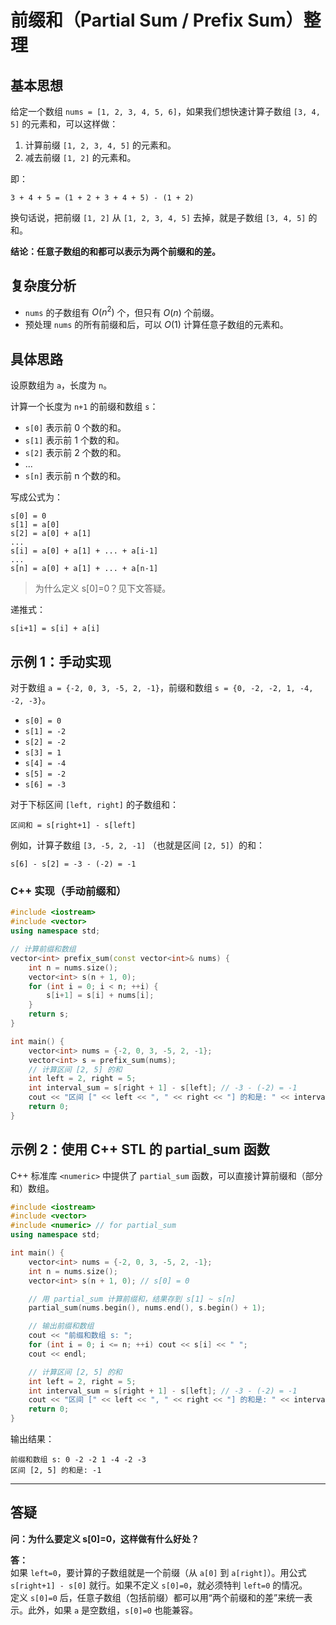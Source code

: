# 前缀和（Partial Sum / Prefix Sum）整理

## 基本思想

给定一个数组 `nums = [1, 2, 3, 4, 5, 6]`，如果我们想快速计算子数组 `[3, 4, 5]` 的元素和，可以这样做：

1. 计算前缀 `[1, 2, 3, 4, 5]` 的元素和。
2. 减去前缀 `[1, 2]` 的元素和。

即：
```
3 + 4 + 5 = (1 + 2 + 3 + 4 + 5) - (1 + 2)
```
换句话说，把前缀 `[1, 2]` 从 `[1, 2, 3, 4, 5]` 去掉，就是子数组 `[3, 4, 5]` 的和。

**结论：任意子数组的和都可以表示为两个前缀和的差。**

## 复杂度分析

- `nums` 的子数组有 $O(n^2)$ 个，但只有 $O(n)$ 个前缀。
- 预处理 `nums` 的所有前缀和后，可以 $O(1)$ 计算任意子数组的元素和。

## 具体思路

设原数组为 `a`，长度为 `n`。

计算一个长度为 `n+1` 的前缀和数组 `s`：

- `s[0]` 表示前 0 个数的和。
- `s[1]` 表示前 1 个数的和。
- `s[2]` 表示前 2 个数的和。
- ...
- `s[n]` 表示前 n 个数的和。

写成公式为：

```
s[0] = 0
s[1] = a[0]
s[2] = a[0] + a[1]
...
s[i] = a[0] + a[1] + ... + a[i-1]
...
s[n] = a[0] + a[1] + ... + a[n-1]
```

> 为什么定义 s[0]=0？见下文答疑。

递推式：
```
s[i+1] = s[i] + a[i]
```

## 示例 1：手动实现

对于数组 `a = {-2, 0, 3, -5, 2, -1}`，前缀和数组 `s = {0, -2, -2, 1, -4, -2, -3}`。

- `s[0] = 0`
- `s[1] = -2`
- `s[2] = -2`
- `s[3] = 1`
- `s[4] = -4`
- `s[5] = -2`
- `s[6] = -3`

对于下标区间 `[left, right]` 的子数组和：

```
区间和 = s[right+1] - s[left]
```

例如，计算子数组 `[3, -5, 2, -1]` （也就是区间 `[2, 5]`）的和：

```
s[6] - s[2] = -3 - (-2) = -1
```

### C++ 实现（手动前缀和）

```cpp
#include <iostream>
#include <vector>
using namespace std;

// 计算前缀和数组
vector<int> prefix_sum(const vector<int>& nums) {
    int n = nums.size();
    vector<int> s(n + 1, 0);
    for (int i = 0; i < n; ++i) {
        s[i+1] = s[i] + nums[i];
    }
    return s;
}

int main() {
    vector<int> nums = {-2, 0, 3, -5, 2, -1};
    vector<int> s = prefix_sum(nums);
    // 计算区间 [2, 5] 的和
    int left = 2, right = 5;
    int interval_sum = s[right + 1] - s[left]; // -3 - (-2) = -1
    cout << "区间 [" << left << ", " << right << "] 的和是: " << interval_sum << endl;
    return 0;
}
```

## 示例 2：使用 C++ STL 的 partial_sum 函数

C++ 标准库 `<numeric>` 中提供了 `partial_sum` 函数，可以直接计算前缀和（部分和）数组。

```cpp
#include <iostream>
#include <vector>
#include <numeric> // for partial_sum
using namespace std;

int main() {
    vector<int> nums = {-2, 0, 3, -5, 2, -1};
    int n = nums.size();
    vector<int> s(n + 1, 0); // s[0] = 0

    // 用 partial_sum 计算前缀和，结果存到 s[1] ~ s[n]
    partial_sum(nums.begin(), nums.end(), s.begin() + 1);

    // 输出前缀和数组
    cout << "前缀和数组 s: ";
    for (int i = 0; i <= n; ++i) cout << s[i] << " ";
    cout << endl;

    // 计算区间 [2, 5] 的和
    int left = 2, right = 5;
    int interval_sum = s[right + 1] - s[left]; // -3 - (-2) = -1
    cout << "区间 [" << left << ", " << right << "] 的和是: " << interval_sum << endl;
    return 0;
}
```

输出结果：
```
前缀和数组 s: 0 -2 -2 1 -4 -2 -3 
区间 [2, 5] 的和是: -1
```

---

## 答疑

**问：为什么要定义 s[0]=0，这样做有什么好处？**

**答：**  
如果 `left=0`，要计算的子数组就是一个前缀（从 `a[0]` 到 `a[right]`）。用公式 `s[right+1] - s[0]` 就行。如果不定义 `s[0]=0`，就必须特判 `left=0` 的情况。  
定义 `s[0]=0` 后，任意子数组（包括前缀）都可以用“两个前缀和的差”来统一表示。此外，如果 `a` 是空数组，`s[0]=0` 也能兼容。
